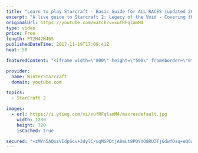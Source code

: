 ```yaml
---
title: "Learn to play Starcraft - Basic Guide for ALL RACES (updated 2017)"
excerpt: "A live guide to Starcraft 2: Legacy of the Void - Covering the basics and build orders for all of the races, and covering the important decisions to be made early in the game.  Not a step by step guide but a demonstration once you have the very basics of the units and races!"
originalUrl: https://youtube.com/watch?v=xufRFqlamM4
type: video
price: Free
length: PT2H42M46S
publishedDateTime: 2017-11-19T17:09:41Z
heat: 50

featuredContent: "<iframe width=\"800\" height=\"500\" frameborder=\"0\" src=\"https://www.youtube.com/embed/xufRFqlamM4\" allow=\"accelerometer; autoplay; encrypted-media; gyroscope; picture-in-picture\" allowfullscreen></iframe>"

provider:
  name: WinterStarcraft
  domain: youtube.com

topics:
  - StarCraft 2

images:
  - url: https://i.ytimg.com/vi/xufRFqlamM4/maxresdefault.jpg
    width: 1280
    height: 720
    isCached: true

secured: "+zMYn5AQxzVIdpScv+3dylC/uqMSPDtjA8mLt8PQYdO8RU3Tj6dwfOsq+eQ6wi++ZG0PHpMkAFIpeIV3CNE3az1qC12XhdKK1zdal8eFPWQ0RhExBIQb5d0mZNNy6kuC8b1ov0J8bDMsvPnbHanlURIY6nVii8vm+5O4xPP+s+rbqpscSVabt/j8vx4v0FqIHs2lmHBrj1CqoxWrz4+MBjKgEWYow0A4qvdc537r4lvgtvp/GX1up/+TDonvmX3Zx2Ud2BRCKvkBFqsgJx3Jo8LWzcRbzMvBKlFixjCSSZ/EADWpmMUAHTp/HkbufzuXOPgMFrRr/J40XZ/JGb/43gamhYfHhl8LiyMPG/3n8p8eSUzVGP74A7ZOrj8JMZC+bIOKgf8k36WlvPFbwWiNlLQFICkC+UYO6dR37K/AMTX8hiLIMeczolgExWUYWSy/;vkX+WciSaxuP9n4TXwneqQ=="
---
```


